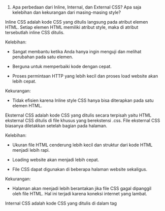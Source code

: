 1. Apa perbedaan dari Inline, Internal, dan External CSS? Apa saja kelebihan dan kekurangan dari masing-masing style?

Inline CSS adalah kode CSS yang ditulis langsung pada atribut elemen HTML. Setiap elemen HTML memiliki atribut style, maka di atribut tersebutlah inline CSS ditulis.

Kelebihan:

- Sangat membantu ketika Anda hanya ingin menguji dan melihat perubahan pada satu elemen.

- Berguna untuk memperbaiki kode dengan cepat.

- Proses permintaan HTTP yang lebih kecil dan proses load website akan lebih cepat.

Kekurangan:
- Tidak efisien karena Inline style CSS hanya bisa diterapkan pada satu elemen HTML.

Eksternal CSS adalah kode CSS yang ditulis secara terpisah yaitu HTML eksternal CSS ditulis di file khusus yang berekstensi .css. File eksternal CSS biasanya diletakkan setelah bagian <head> pada halaman.

Kelebihan:
- Ukuran file HTML cenderung lebih kecil dan struktur dari kode HTML menjadi lebih rapi.

- Loading website akan menjadi lebih cepat.

- File CSS dapat digunakan di beberapa halaman website sekaligus. 

Kekurangan:
- Halaman akan menjadi lebih berantakan jika file CSS gagal dipanggil oleh file HTML. Hal ini terjadi karena koneksi internet yang lambat.

Internal CSS adalah kode CSS yang ditulis di dalam tag <style> dan kode HTML dituliskan di bagian atas (header) file HTML.

Kelebihan:
- Lebih rapi karena perubahan pada Internal CSS hanya berlaku pada satu halaman saja.

- Anda tidak perlu melakukan upload beberapa file karena HTML dan CSS berada dalam satu file.

- Class dan ID bisa digunakan oleh internal stylesheet.

Kekurangan:
- Tidak efisien apabila Anda ingin menggunakan CSS yang sama dalam beberapa file.

- Membuat performa website lebih lemot. Sebab, CSS yang berbeda-beda akan mengakibatkan loading ulang setiap kali Anda ganti halaman website. 


2. Jelaskan tag HTML5 yang kamu ketahui.

(abaikan titik)

<.h1> hingga <.h6> -> membuat heading

<.div> -> membuat sebuah divisi tersendiri

<.meta> -> membuat database mengenai dokumen HTML

<.form> -> membuat form HTML

<.input> -> membuat sebuah kontrol input

<.button> -> membuat sebuah tombol yang dapat diklik

<.img> -> membuat gambar

<.p> -> membuat paragraf

<.br> -> memasukkan suatu baris putus

<.b> -> membuat huruf bercetak tebal

dsb.


3. Jelaskan tipe-tipe CSS selector yang kamu ketahui.

* -> select seluruh elemen
.class -> select seluruh elemen dalam class tersebut

.class1.class2 -> select seluruh elemen dengan atribut class1 dan class2

.element -> select seluruh element yang ditetapkan, contoh seluruh elemen <p>
.element.class -> select seluruh elemen yang ditetapkan, dengan class yang di ditetapkan, contoh p.intro maka seluruh elemen <p> dengan class intro

#id -> select elemen dengan id yang dipilih

:valid -> select seluruh elemen input dengan value valid

:root -> select root elemen dari dokumen

:read-only -> select elemen input dengan atribut "readonly"

:read-write -> select elemen input yang tidak diberi atribut "readonly"

::visited -> select seluruh link yang dikunjungi


4. Jelaskan bagaimana cara kamu mengimplementasikan checklist di atas.

Menambahkan potongan kode berikut untuk utilisasi bootstrap.


    <meta charset="utf-8">

    <meta name="viewport" content="width=device-width, initial-scale=1">

    <link href="https://cdn.jsdelivr.net/npm/bootstrap@5.2.2/dist/css/bootstrap.min.css" rel="stylesheet" integrity="sha384-Zenh87qX5JnK2Jl0vWa8Ck2rdkQ2Bzep5IDxbcnCeuOxjzrPF/et3URy9Bv1WTRi" crossorigin="anonymous">

    <script src="https://cdn.jsdelivr.net/npm/bootstrap@5.2.2/dist/js/bootstrap.bundle.min.js" integrity="sha384-OERcA2EqjJCMA+/3y+gxIOqMEjwtxJY7qPCqsdltbNJuaOe923+mo//f6V8Qbsw3" crossorigin="anonymous"></script>


Anda bisa menambahkan style CSS secara inline, internal, maupun external. Saya menggunakan inline dan internal CSS. Saya membuat divisi (div) yang diperlukan dan memasukkan class. Hal ini dilakukan untuk mempermudah. Untuk halaman logim, register, dan create-task, saya menambahkan container dan centerized penampilan agar semakin rapi, juga memasukkan background color, menetapkan margin dan padding, dll. Hal ini dilakukan di block style. Selain itu untuk kustomisasi pada inline CSS, dilakukan hal yang sama namun terletak pada atribut yang lebih spesifik.

Setelah memodifikasi ketiga halaman tersebut, saya memodifikasi halaman utama todo lists dengan cards. Saya mengubah table menjadi form, lalu menggunakan class card, card-group, dan card-deck. Card group berada di dalam iterasi sehingga setiap task todolist akan dimasukkan dalam sebuah card. Dilanjutkan dengan kustomisasi warna, header, button, dll.

Untuk membuat halaman login, register, create-task, dan todolist menjadi positif, saya menggunakan Media Query. Saya menambahkan media query di internal CSS tepatnya block style. Potongan kode yang saya tambahkan:
 
@media (max-width: 600px) {
            .container {
              font-size: 20px;
              padding: 5px;
            }
        }

Kode ini memastikan bahwa di layar dengan 600px atau kurang, akan dilakukan modifikasi font size serta padding agar menyesuaikan dengan layar.
      